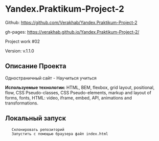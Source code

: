 # Yandex.Praktikum-Project-2

Github: https://github.com/Verakhab/Yandex.Praktikum-Project-2

gh-pages: https://verakhab.github.io/Yandex.Praktikum-Project-2/

Project work #02

Version: v.1.1.0

## Описание Проекта

Одностраничный сайт - Научиться учиться

__Используемые технологии:__ HTML, BEM, flexbox, grid layout, positional, flow, CSS Pseudo-classes, CSS Pseudo-elements, markup and layout of forms, fonts, HTML: video, iframe, embed, API, animations and transformations.

## Локальный запуск
  ```
     Склонировать репозиторий
     Запустить с помощью браузера файл index.html
  ```
  